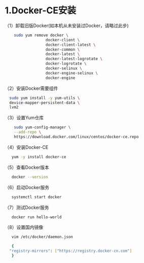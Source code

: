# 1.Docker-CE安装

（1）卸载旧版Docker(如本机从未安装过Docker，请略过此步)

```bash
    sudo yum remove docker \
                  docker-client \
                  docker-client-latest \
                  docker-common \
                  docker-latest \
                  docker-latest-logrotate \
                  docker-logrotate \
                  docker-selinux \
                  docker-engine-selinux \
                  docker-engine
```

（2）安装Docker需要组件

```bash
  sudo yum install -y yum-utils \
  device-mapper-persistent-data \
  lvm2
```

（3）设置Yum仓库

```bash
    sudo yum-config-manager \
    --add-repo \
    https://download.docker.com/linux/centos/docker-ce.repo
```

（4）安装Docker-CE

```bash
   yum -y install docker-ce
```

（5）查看Docker版本

```bash
   docker --version
```

（6）启动Docker服务

```bash
   systemctl start docker
```

（7）测试Docker服务

```bash
   docker run hello-world
```

（8）设置国内镜像

```bash
   vim /etc/docker/daemon.json

   {
  "registry-mirrors": ["https://registry.docker-cn.com"]
   }
```